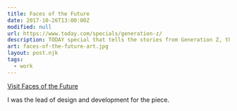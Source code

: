 ```yaml
---
title: Faces of the Future
date: 2017-10-26T13:00:00Z
modified: null
url: https://www.today.com/specials/generation-z/
description: TODAY special that tells the stories from Generation Z, the first wave to enter adulthood following President Trump's election.
art: faces-of-the-future-art.jpg
layout: post.njk
tags:
  - work
---
```


[Visit Faces of the Future]({{url}})

I was the lead of design and development for the piece.
